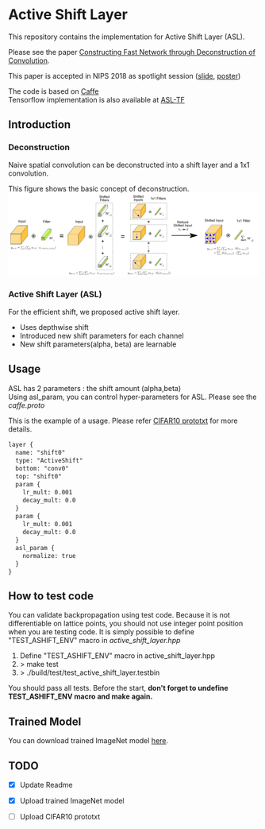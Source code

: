 

# Active Shift Layer

This repository contains the implementation for Active Shift Layer (ASL).

Please see the paper [Constructing Fast Network through Deconstruction of Convolution](https://papers.nips.cc/paper/7835-constructing-fast-network-through-deconstruction-of-convolution.pdf). 

This paper is accepted in NIPS 2018 as spotlight session ([slide](supplement/presentation_rev2.pdf), [poster](supplement/poster_rev1.pdf))

The code is based on [Caffe](https://github.com/BVLC/caffe)  
Tensorflow implementation is also available at [ASL-TF](https://github.com/jyh2986/Active-Shift-TF)

## Introduction

### Deconstruction 
Naive spatial convolution can be deconstructed into a shift layer and a 1x1 convolution.

This figure shows the basic concept of deconstruction.
![Basic Concept](supplement/deconstruction.PNG)

### Active Shift Layer (ASL)
For the efficient shift, we proposed active shift layer.
  * Uses depthwise shift
  * Introduced new shift parameters for each channel    
  * New shift parameters(alpha, beta) are learnable

## Usage
ASL has 2 parameters : the shift amount (alpha,beta)  
Using asl_param, you can control hyper-parameters for ASL. Please see the <i>caffe.proto</i>

This is the example of a usage. Please refer [CIFAR10 prototxt](models/ASL_Model/CIFAR10) for more details.

    layer {
      name: "shift0"
      type: "ActiveShift"
      bottom: "conv0"
      top: "shift0"
      param {
        lr_mult: 0.001
        decay_mult: 0.0
      }
      param {
        lr_mult: 0.001
        decay_mult: 0.0
      }
      asl_param {
        normalize: true
      }
    }
    

## How to test code
You can validate backpropagation using test code.
Because it is not differentiable on lattice points, you should not use integer point position when you are testing code.
It is simply possible to define "TEST_ASHIFT_ENV" macro in <i>active_shift_layer.hpp</i>

1. Define "TEST_ASHIFT_ENV" macro in active_shift_layer.hpp
2. \> make test
3. \> ./build/test/test_active_shift_layer.testbin

You should pass all tests.
Before the start, <b>don't forget to undefine TEST_ASHIFT_ENV macro and make again.</b>


## Trained Model
You can download trained ImageNet model [here](models/ASL_Model/ImageNet/test_model).

## TODO
- [x] Update Readme
- [x] Upload trained ImageNet model 
- [ ] Upload CIFAR10 prototxt




